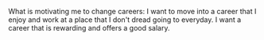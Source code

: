 What is motivating me to change careers:
  I want to move into a career that I enjoy and work at a place that I don't dread going to everyday.
  I want a career that is rewarding and offers a good salary.
